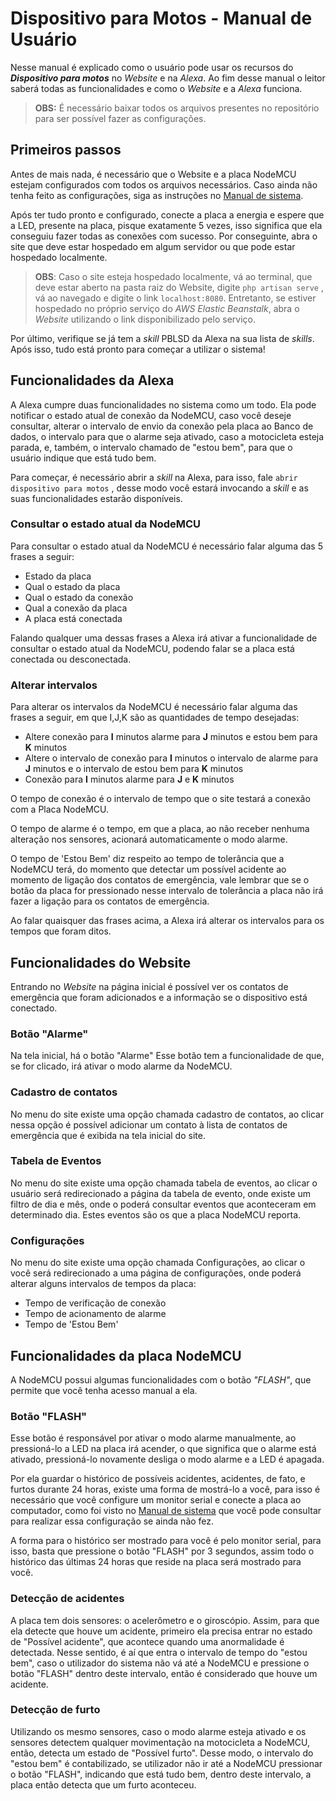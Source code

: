 # Dispositivo para Motos - Manual de Usuário
Nesse manual é explicado como o usuário pode usar os recursos do ***Dispositivo para motos*** no *Website* e na *Alexa*. Ao fim desse manual o leitor saberá todas as funcionalidades e como o *Website* e a *Alexa* funciona.

> **OBS:** É necessário baixar todos os arquivos presentes no repositório para ser possível fazer as configurações. 

## Primeiros passos

Antes de mais nada, é necessário que o Website e a placa NodeMCU estejam configurados com todos os arquivos necessários. Caso ainda não tenha feito as configurações, siga as instruções no <a href="https://github.com/JoSGomes/PBL3/blob/main/Manual%20do%20Sistema.md">Manual de sistema</a>.

Após ter tudo pronto e configurado, conecte a placa a energia e espere que a LED, presente na placa, pisque exatamente 5 vezes, isso significa que ela conseguiu fazer todas as conexões com sucesso. Por conseguinte, abra o site que deve estar hospedado em algum servidor ou que pode estar hospedado localmente. 

> **OBS**: Caso o site esteja hospedado localmente, vá ao terminal, que deve estar aberto na pasta raiz do Website, digite ``php artisan serve`` , vá ao navegado e digite o link ``localhost:8080``. Entretanto, se estiver hospedado no próprio serviço do *AWS* *Elastic Beanstalk*, abra o *Website* utilizando o link disponibilizado pelo serviço.

 Por último, verifique se já tem a *skill* PBLSD da Alexa na sua lista de *skills*.  
Após isso, tudo está pronto para começar a utilizar o sistema!

## Funcionalidades da Alexa

A Alexa cumpre duas funcionalidades no sistema como um todo. Ela pode notificar o estado atual de conexão da NodeMCU, caso você deseje consultar, alterar o intervalo de envio da conexão pela placa ao Banco de dados, o intervalo para que o alarme seja ativado, caso a motocicleta esteja parada, e, também, o intervalo chamado de "estou bem", para que o usuário indique que está tudo bem.

Para começar, é necessário abrir a *skill*  na Alexa, para isso, fale ``abrir dispositivo para motos`` , desse modo você estará invocando a *skill* e as suas funcionalidades estarão disponíveis.

### Consultar o estado atual da NodeMCU

Para consultar o estado atual da NodeMCU é necessário falar alguma das 5 frases a seguir:

- Estado da placa
- Qual o estado da placa 
- Qual o estado da conexão 
- Qual a conexão da placa
- A placa está conectada 

Falando qualquer uma dessas frases a Alexa irá ativar a funcionalidade de consultar o estado atual da NodeMCU, podendo falar se a placa está conectada ou desconectada.

### Alterar intervalos

Para alterar os intervalos da NodeMCU é necessário falar alguma das frases a seguir, em que I,J,K são as quantidades de tempo desejadas:

- Altere conexão para **I** minutos alarme para **J** minutos e estou bem para **K** minutos
- Altere o intervalo de conexão para **I** minutos o intervalo de alarme para **J** minutos e o intervalo de estou bem para **K** minutos
- Conexão para **I** minutos alarme para **J** e **K** minutos

O tempo de conexão é o intervalo de tempo que o site testará a conexão com a Placa NodeMCU.

O tempo de alarme é o tempo, em que a placa, ao não receber nenhuma alteração nos sensores, acionará automaticamente o modo alarme.

O tempo de 'Estou Bem' diz respeito ao tempo de tolerância que a NodeMCU terá, do momento que detectar um possível acidente ao momento de ligação dos contatos de emergência, vale lembrar que se o botão da placa for pressionado nesse intervalo de tolerância a placa não irá fazer a ligação para os contatos de emergência. 

Ao falar quaisquer das frases acima, a Alexa irá alterar os intervalos para os tempos que foram ditos.

## Funcionalidades do Website

Entrando no *Website* na página inicial é possível ver os contatos de emergência que foram adicionados e a informação se o dispositivo está conectado.

### Botão "Alarme"

Na tela inicial, há o botão "Alarme" Esse botão tem a funcionalidade de que, se for clicado, irá ativar o modo alarme da NodeMCU.

### Cadastro de contatos

No menu do site existe uma opção chamada cadastro de contatos, ao clicar nessa opção é possível adicionar um contato à lista de contatos de emergência que é exibida na tela inicial do site.

### Tabela de Eventos

No menu do site existe uma opção chamada tabela de eventos, ao clicar o usuário será redirecionado a página da tabela de evento, onde existe um filtro de dia e mês, onde o poderá consultar eventos que aconteceram em determinado dia. Estes eventos são os que a placa NodeMCU reporta.

### Configurações

No menu do site existe uma opção chamada Configurações, ao clicar o você será redirecionado a uma página de configurações, onde poderá alterar alguns  intervalos de tempos da placa:

- Tempo de verificação de conexão
- Tempo de acionamento de alarme
- Tempo de 'Estou Bem'

## Funcionalidades da placa NodeMCU

A NodeMCU possui algumas funcionalidades com o botão *"FLASH"*, que permite que você tenha acesso manual a ela.

### Botão "FLASH" 

Esse botão é responsável por ativar o modo alarme manualmente, ao pressioná-lo a LED na placa irá acender, o que significa que o alarme está ativado, pressioná-lo novamente desliga o modo alarme e a LED é apagada.

Por ela guardar o histórico de possíveis acidentes, acidentes, de fato, e furtos durante 24 horas, existe uma forma de mostrá-lo a você, para isso é necessário que você configure um monitor serial e conecte a placa ao computador, como foi visto no  <a href="https://github.com/JoSGomes/PBL3/blob/main/Manual%20do%20Sistema.md">Manual de sistema</a> que você pode consultar para realizar essa configuração se ainda não fez.

A forma para o histórico ser mostrado para você é pelo monitor serial, para isso, basta que pressione o botão "FLASH" por 3 segundos, assim todo o histórico das últimas 24 horas que reside na placa será mostrado para você.

### Detecção de acidentes

A placa tem dois sensores: o acelerômetro e o giroscópio. Assim, para que ela detecte que houve um acidente, primeiro ela precisa entrar no estado de "Possível acidente", que acontece quando uma anormalidade é detectada. Nesse sentido, é aí que entra o intervalo de tempo do "estou bem", caso o utilizador do sistema não vá até a NodeMCU e pressione o botão "FLASH" dentro deste intervalo, então é considerado que houve um acidente.

### Detecção de furto

Utilizando os mesmo sensores, caso o modo alarme esteja ativado e os sensores detectem qualquer movimentação na motocicleta a NodeMCU, então, detecta um estado de "Possível furto". Desse modo, o intervalo do "estou bem" é contabilizado, se utilizador não ir até a NodeMCU pressionar o botão "FLASH", indicando que está tudo bem, dentro deste intervalo, a placa então detecta que um furto aconteceu.

